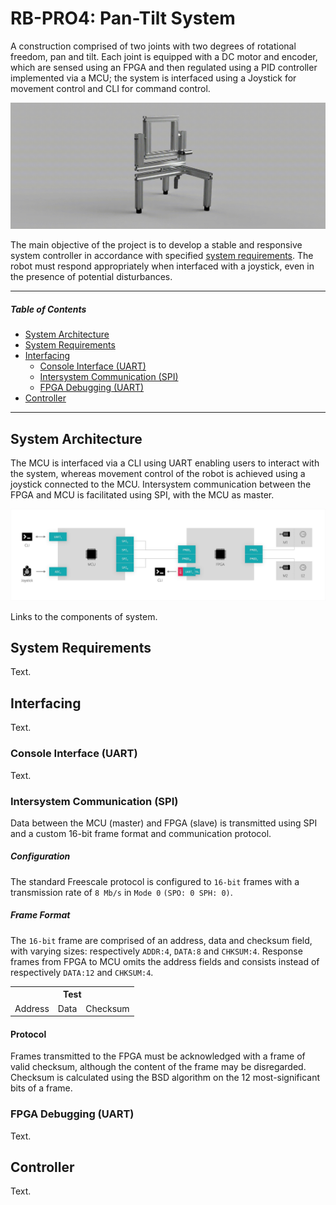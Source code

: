 # RB-PRO4: Pan-Tilt System
A construction comprised of two joints with two degrees of rotational freedom, pan and tilt. Each joint is equipped with a DC motor and encoder, which are sensed using an FPGA and then regulated using a PID controller implemented via a MCU; the system is interfaced using a Joystick for movement control and CLI for command control.

![Cad Model][cad-model-gif]

The main objective of the project is to develop a stable and responsive system controller in accordance with specified [system requirements](#system-requirments). The robot must respond appropriately when interfaced with a joystick, even in the presence of potential disturbances.

[cad-model-gif]: https://github.com/rb-pro4-f19/Overleaf/blob/master/assets/img/cad_model.gif

---

##### Table of Contents

* [System Architecture](#system-architecture)
* [System Requirements](#system-requirments)
* [Interfacing](#interfacing)
	+ [Console Interface (UART)](#console-interface--uart-)
	+ [Intersystem Communication (SPI)](#intersystem-communication--spi-)
	+ [FPGA Debugging (UART)](#fpga-debugging--uart-)
* [Controller](#controller)

---

## System Architecture
The MCU is interfaced via a CLI using UART enabling users to interact with the system, whereas movement control of the robot is achieved using a joystick connected to the MCU. Intersystem communication between the FPGA and MCU is facilitated using SPI, with the MCU as master.

![System Arhictecture](https://github.com/rb-pro4-f19/Overleaf/blob/master/assets/img/system_architecture.jpg)

Links to the components of system.

## System Requirements
Text.

## Interfacing
Text.

### Console Interface (UART)
Text.

### Intersystem Communication (SPI)
Data between the MCU (master) and FPGA (slave) is transmitted using SPI and a custom 16-bit frame format and communication protocol.

##### Configuration
The standard Freescale protocol is configured to `16-bit` frames with a transmission rate of `8 Mb/s` in `Mode 0` `(SPO: 0 SPH: 0)`.

##### Frame Format
The `16-bit` frame are comprised of an address, data and checksum field, with varying sizes: respectively `ADDR:4`, `DATA:8` and `CHKSUM:4`. Response frames from FPGA to MCU omits the address fields and consists instead of respectively `DATA:12` and `CHKSUM:4`.

<style>
table {
    width:100%;
}
</style>

<div class="tg-wrap"><table width="100%">
  <tr>
    <th colspan="3">Test</th>
  </tr>
  <tr>
    <td>Address</td>
    <td>Data</td>
    <td>Checksum</td>
  </tr>
</table></div>

#### Protocol
Frames transmitted to the FPGA must be acknowledged with a frame of valid checksum, although the content of the frame may be disregarded. Checksum is calculated using the BSD algorithm on the 12 most-significant bits of a frame.

### FPGA Debugging (UART)
Text.

## Controller
Text.
